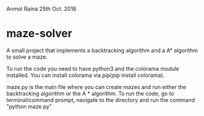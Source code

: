 Anmol Raina
25th Oct. 2016

# maze-solver
A small project that implements a backtracking algorithm and a A* algorithm to solve a maze.



To run the code you need to have python3 and the colorama module installed. You can install colorama 
via pip(pip install colorama).

maze.py is the main file where you can create mazes and run either the backtracking algorithm or the 
A * algorithm. To run the code, go to terminal/command prompt, navigate to the directory and run the 
command "python maze.py"
